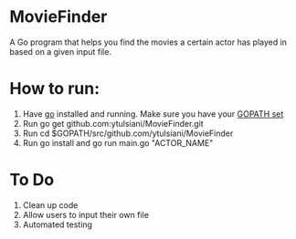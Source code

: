 # MovieFinder
A Go program that helps you find the movies a certain actor has played in based on a given input file.
# How to run:
1. Have [go](https://golang.org/doc/install) installed and running. Make sure you have your [GOPATH set](https://github.com/golang/go/wiki/SettingGOPATH)
2. Run go get github.com:ytulsiani/MovieFinder.git
3. Run cd $GOPATH/src/github.com/ytulsiani/MovieFinder
3. Run go install and go run main.go "ACTOR_NAME"
# To Do
1. Clean up code
2. Allow users to input their own file
3. Automated testing
